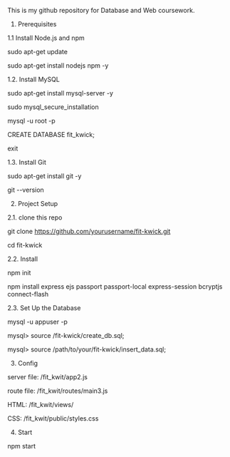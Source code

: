 This is my github repository for Database and Web coursework.


<How to set up Fit_Kwit>

 1. Prerequisites
     
  1.1 Install Node.js and npm

  sudo apt-get update
  
  sudo apt-get install nodejs npm -y

  1.2. Install MySQL

sudo apt-get install mysql-server -y

sudo mysql_secure_installation

mysql -u root -p

CREATE DATABASE fit_kwick;

exit

  1.3. Install Git

sudo apt-get install git -y

git --version

  
  2. Project Setup
   
  2.1. clone this repo

git clone https://github.com/yourusername/fit-kwick.git

cd fit-kwick

  2.2. Install 

npm init

npm install express ejs passport passport-local express-session bcryptjs connect-flash


  2.3. Set Up the Database
  
mysql -u appuser -p

mysql> source /fit-kwick/create_db.sql;

mysql> source /path/to/your/fit-kwick/insert_data.sql;


3. Config

server file: /fit_kwit/app2.js

route file: /fit_kwit/routes/main3.js 

HTML: /fit_kwit/views/

CSS: /fit_kwit/public/styles.css


4. Start

npm start

